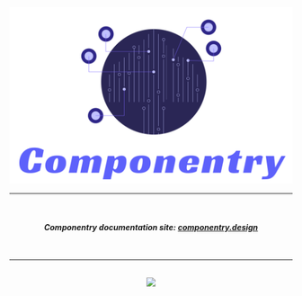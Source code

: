<br />
<div align="center">
  <img src="./docs/assets/componentry.png" width="727" alt="Componentry" />  
</div>

---

<br />
<h4 align="center">
  <em>Componentry documentation site: <a href="https://componentry.design">componentry.design</a></em>
</h4>

<br />

---

<br />

<div align="center">
  <img src="https://www.datocms-assets.com/31049/1618983297-powered-by-vercel.svg">
</div>
